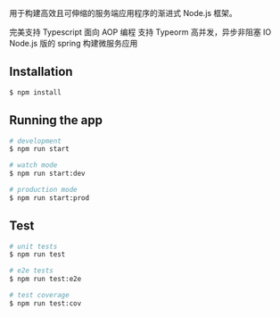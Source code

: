 用于构建高效且可伸缩的服务端应用程序的渐进式 Node.js 框架。

完美支持 Typescript
面向 AOP 编程
支持 Typeorm
高并发，异步非阻塞 IO
Node.js 版的 spring
构建微服务应用
## Installation

```bash
$ npm install
```

## Running the app

```bash
# development
$ npm run start

# watch mode
$ npm run start:dev

# production mode
$ npm run start:prod
```

## Test

```bash
# unit tests
$ npm run test

# e2e tests
$ npm run test:e2e

# test coverage
$ npm run test:cov
```
